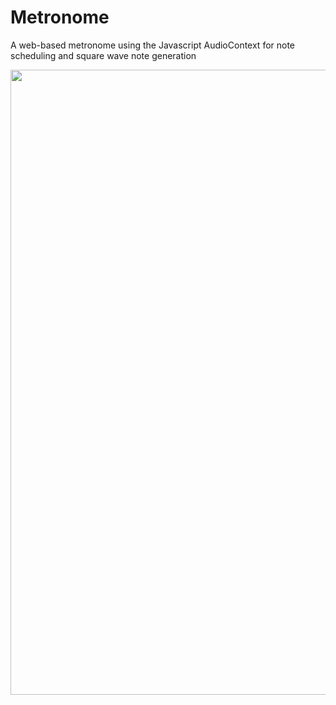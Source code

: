 # Metronome

A web-based metronome using the Javascript AudioContext for note scheduling and square wave note generation

<img src="https://i.imgur.com/ikMKjky.jpeg" width="auto" height="1000px" />
